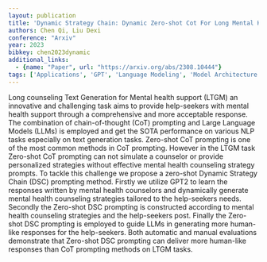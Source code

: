 ```yaml
---
layout: publication
title: 'Dynamic Strategy Chain: Dynamic Zero-shot Cot For Long Mental Health Support Generation'
authors: Chen Qi, Liu Dexi
conference: "Arxiv"
year: 2023
bibkey: chen2023dynamic
additional_links:
  - {name: "Paper", url: "https://arxiv.org/abs/2308.10444"}
tags: ['Applications', 'GPT', 'Language Modeling', 'Model Architecture', 'Prompting', 'Reinforcement Learning']
---
```

Long counseling Text Generation for Mental health support (LTGM) an innovative and challenging task aims to provide help-seekers with mental health support through a comprehensive and more acceptable response. The combination of chain-of-thought (CoT) prompting and Large Language Models (LLMs) is employed and get the SOTA performance on various NLP tasks especially on text generation tasks. Zero-shot CoT prompting is one of the most common methods in CoT prompting. However in the LTGM task Zero-shot CoT prompting can not simulate a counselor or provide personalized strategies without effective mental health counseling strategy prompts. To tackle this challenge we propose a zero-shot Dynamic Strategy Chain (DSC) prompting method. Firstly we utilize GPT2 to learn the responses written by mental health counselors and dynamically generate mental health counseling strategies tailored to the help-seekers needs. Secondly the Zero-shot DSC prompting is constructed according to mental health counseling strategies and the help-seekers post. Finally the Zero-shot DSC prompting is employed to guide LLMs in generating more human-like responses for the help-seekers. Both automatic and manual evaluations demonstrate that Zero-shot DSC prompting can deliver more human-like responses than CoT prompting methods on LTGM tasks.
